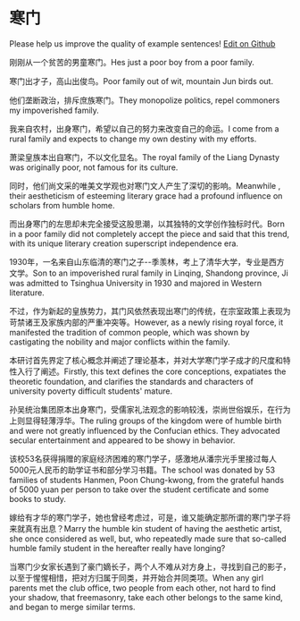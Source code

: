 # 寒门

Please help us improve the quality of example sentences! [Edit on Github](https://github.com/jiyushe/jiyu-example-sentence-source/blob/main/chinese/hanmen.md)

<p><span class="chinese">刚刚从一个贫苦的男童寒门。</span><span class="english">Hes just a poor boy from a poor family.</span></p>

<p><span class="chinese">寒门出才子，高山出俊鸟。</span><span class="english">Poor family out of wit, mountain Jun birds out.</span></p>

<p><span class="chinese">他们垄断政治，排斥庶族寒门。</span><span class="english">They monopolize politics, repel commoners my impoverished family.</span></p>

<p><span class="chinese">我来自农村，出身寒门，希望以自己的努力来改变自己的命运。</span><span class="english">I come from a rural family and expects to change my own destiny with my efforts.</span></p>

<p><span class="chinese">萧梁皇族本出自寒门，不以文化显名。</span><span class="english">The royal family of the Liang Dynasty was originally poor, not famous for its culture.</span></p>

<p><span class="chinese">同时，他们尚文采的唯美文学观也对寒门文人产生了深切的影响。</span><span class="english">Meanwhile , their aestheticism of esteeming literary grace had a profound influence on scholars from humble home.</span></p>

<p><span class="chinese">而出身寒门的左思却未完全接受这股思潮，以其独特的文学创作独标时代。</span><span class="english">Born in a poor family did not completely accept the piece and said that this trend, with its unique literary creation superscript independence era.</span></p>

<p><span class="chinese">1930年，一名来自山东临清的寒门之子--季羡林，考上了清华大学，专业是西方文学。</span><span class="english">Son to an impoverished rural family in Linqing, Shandong province, Ji was admitted to Tsinghua University in 1930 and majored in Western literature.</span></p>

<p><span class="chinese">不过，作为新起的皇族势力，其门风依然表现出寒门的传统，在宗室政策上表现为苛禁诸王及家族内部的严重冲突等。</span><span class="english">However, as a newly rising royal force, it manifested the tradition of common people, which was shown by castigating the nobility and major conflicts within the family.</span></p>

<p><span class="chinese">本研讨首先界定了核心概念并阐述了理论基本，并对大学寒门学子成才的尺度和特性入行了阐述。</span><span class="english">Firstly, this text defines the core conceptions, expatiates the theoretic foundation, and clarifies the standards and characters of university poverty difficult students' mature.</span></p>

<p><span class="chinese">孙吴统治集团原本出身寒门，受儒家礼法观念的影响较浅，崇尚世俗娱乐，在行为上则显得轻薄浮华。</span><span class="english">The ruling groups of the kingdom were of humble birth and were not greatly influenced by the Confucian ethics. They advocated secular entertainment and appeared to be showy in behavior.</span></p>

<p><span class="chinese">该校53名获得捐赠的家庭经济困难的寒门学子，感激地从潘宗光手里接过每人5000元人民币的助学证书和部分学习书籍。</span><span class="english">The school was donated by 53 families of students Hanmen, Poon Chung-kwong, from the grateful hands of 5000 yuan per person to take over the student certificate and some books to study.</span></p>

<p><span class="chinese">嫁给有才华的寒门学子，她也曾经考虑过，可是，谁又能确定那所谓的寒门学子将来就真有出息？</span><span class="english">Marry the humble kin student of having the aesthetic artist, she once considered as well, but, who repeatedly made sure that so-called humble family student in the hereafter really have longing?</span></p>

<p><span class="chinese">当寒门少女家长遇到了豪门嫡长子，两个人不难从对方身上，寻找到自己的影子，以至于惺惺相惜，把对方归属于同类，并开始合并同类项。</span><span class="english">When any girl parents met the club office, two people from each other, not hard to find your shadow, that freemasonry, take each other belongs to the same kind, and began to merge similar terms.</span></p>

